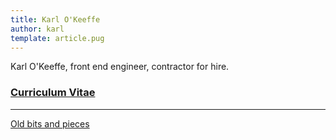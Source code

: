 ```yaml
---
title: Karl O'Keeffe
author: karl
template: article.pug
---
```


Karl O'Keeffe, front end engineer, contractor for hire.

### [Curriculum Vitae](cv/)

---

[Old bits and pieces](old/)
